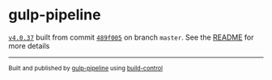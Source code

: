 # gulp-pipeline

[`v4.0.37`](../../releases/tag/v4.0.37) built from commit [`489f005`](../../commit/489f005264f35161bc28bc9c3746f0a3322897a9) on branch `master`. See the [README](../..) for more details

---
<sup>Built and published by [gulp-pipeline](https://github.com/alienfast/gulp-pipeline) using [build-control](https://github.com/alienfast/build-control)</sup>
